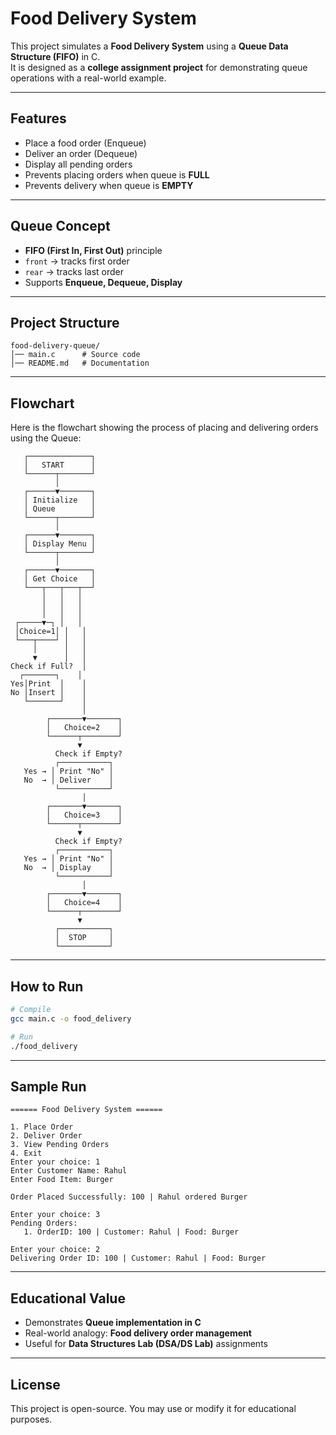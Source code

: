 # Food Delivery System 

This project simulates a **Food Delivery System** using a **Queue Data Structure (FIFO)** in C.  
It is designed as a **college assignment project** for demonstrating queue operations with a real-world example.

---

## Features
- Place a food order (Enqueue)
- Deliver an order (Dequeue)
- Display all pending orders
- Prevents placing orders when queue is **FULL**
- Prevents delivery when queue is **EMPTY**

---

## Queue Concept
- **FIFO (First In, First Out)** principle
- `front` → tracks first order
- `rear` → tracks last order
- Supports **Enqueue, Dequeue, Display**

---

## Project Structure
```
food-delivery-queue/
│── main.c      # Source code
│── README.md   # Documentation
```
---

## Flowchart 

Here is the flowchart showing the process of placing and delivering orders using the Queue:
```
   ┌──────────────┐
   │   START      │
   └──────┬───────┘
          │
   ┌──────▼───────┐
   │ Initialize   │
   │ Queue        │
   └──────┬───────┘
          │
   ┌──────▼───────┐
   │ Display Menu │
   └──────┬───────┘
          │
   ┌──────▼───────┐
   │ Get Choice   │
   └───┬───┬───┬──┘
       │   │   │
       │   │   │
       │   │   │
 ┌─────▼─┐ │   │
 │Choice=1│ │   │
 └───┬────┘ │   │
     │      │   │
     ▼      │   │
Check if Full?  │
  ┌───────┐    │
Yes│Print  │    │
No │Insert │    │
   └───────┘    │
                │
        ┌───────▼───────┐
        │   Choice=2    │
        └──────┬────────┘
               ▼
          Check if Empty?
          ┌───────────┐
   Yes → │ Print "No" │
   No  → │ Deliver    │
          └───────────┘
                │
        ┌───────▼───────┐
        │   Choice=3    │
        └──────┬────────┘
               ▼
          Check if Empty?
          ┌───────────┐
   Yes → │ Print "No" │
   No  → │ Display    │
          └───────────┘
                │
        ┌───────▼───────┐
        │   Choice=4    │
        └──────┬────────┘
               ▼
          ┌───────────┐
          │  STOP     │
          └───────────┘
```
---

## How to Run
```bash
# Compile
gcc main.c -o food_delivery

# Run
./food_delivery
```

---

## Sample Run
```
====== Food Delivery System ======

1. Place Order
2. Deliver Order
3. View Pending Orders
4. Exit
Enter your choice: 1
Enter Customer Name: Rahul
Enter Food Item: Burger

Order Placed Successfully: 100 | Rahul ordered Burger

Enter your choice: 3
Pending Orders:
   1. OrderID: 100 | Customer: Rahul | Food: Burger

Enter your choice: 2
Delivering Order ID: 100 | Customer: Rahul | Food: Burger
```

---

## Educational Value
- Demonstrates **Queue implementation in C**
- Real-world analogy: **Food delivery order management**
- Useful for **Data Structures Lab (DSA/DS Lab)** assignments

---
## License
This project is open-source. You may use or modify it for educational purposes.
